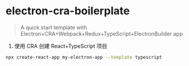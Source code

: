 # electron-cra-boilerplate
> A quick start template with Electron+CRA+Webpack+Redux+TypeScript+ElectronBuilder app

1. 使用 CRA 创建 React+TypeScript 项目
```bash
npx create-react-app my-electron-app --template typescript
```
